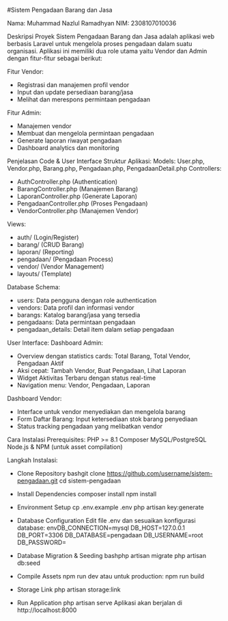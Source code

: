 #Sistem Pengadaan Barang dan Jasa

Nama: Muhammad Nazlul Ramadhyan
NIM: 2308107010036

Deskripsi Proyek
Sistem Pengadaan Barang dan Jasa adalah aplikasi web berbasis Laravel untuk mengelola proses pengadaan dalam suatu organisasi. Aplikasi ini memiliki dua role utama yaitu Vendor dan Admin dengan fitur-fitur sebagai berikut:

Fitur Vendor:
- Registrasi dan manajemen profil vendor
- Input dan update persediaan barang/jasa
- Melihat dan merespons permintaan pengadaan

Fitur Admin:
- Manajemen vendor
- Membuat dan mengelola permintaan pengadaan
- Generate laporan riwayat pengadaan
- Dashboard analytics dan monitoring

Penjelasan Code & User Interface
Struktur Aplikasi:
Models: User.php, Vendor.php, Barang.php, Pengadaan.php, PengadaanDetail.php
Controllers:
- AuthController.php (Authentication)
- BarangController.php (Manajemen Barang)
- LaporanController.php (Generate Laporan)
- PengadaanController.php (Proses Pengadaan)
- VendorController.php (Manajemen Vendor)
    
Views:
- auth/ (Login/Register)
- barang/ (CRUD Barang)
- laporan/ (Reporting)
- pengadaan/ (Pengadaan Process)
- vendor/ (Vendor Management)
- layouts/ (Template)

Database Schema:
- users: Data pengguna dengan role authentication
- vendors: Data profil dan informasi vendor
- barangs: Katalog barang/jasa yang tersedia
- pengadaans: Data permintaan pengadaan
- pengadaan_details: Detail item dalam setiap pengadaan

User Interface:
Dashboard Admin: 
- Overview dengan statistics cards: Total Barang, Total Vendor, Pengadaan Aktif
- Aksi cepat: Tambah Vendor, Buat Pengadaan, Lihat Laporan
- Widget Aktivitas Terbaru dengan status real-time
- Navigation menu: Vendor, Pengadaan, Laporan

Dashboard Vendor: 
- Interface untuk vendor menyediakan dan mengelola barang
- Form Daftar Barang: Input ketersediaan stok barang penyediaan
- Status tracking pengadaan yang melibatkan vendor

Cara Instalasi
    Prerequisites:
    PHP >= 8.1
    Composer
    MySQL/PostgreSQL
    Node.js & NPM (untuk asset compilation)

Langkah Instalasi:
- Clone Repository
      bashgit clone https://github.com/username/sistem-pengadaan.git
      cd sistem-pengadaan

- Install Dependencies
    composer install
    npm install

- Environment Setup
    cp .env.example .env
    php artisan key:generate

- Database Configuration
    Edit file .env dan sesuaikan konfigurasi database:
    envDB_CONNECTION=mysql
    DB_HOST=127.0.0.1
    DB_PORT=3306
    DB_DATABASE=pengadaan
    DB_USERNAME=root
    DB_PASSWORD=

- Database Migration & Seeding
    bashphp artisan migrate
    php artisan db:seed

- Compile Assets
    npm run dev
    atau untuk production:
    npm run build

- Storage Link
    php artisan storage:link

- Run Application
    php artisan serve
    Aplikasi akan berjalan di http://localhost:8000
